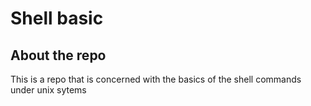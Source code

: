 # Shell basic
## About the repo

This is a repo that is concerned with the basics of the shell commands under unix sytems
